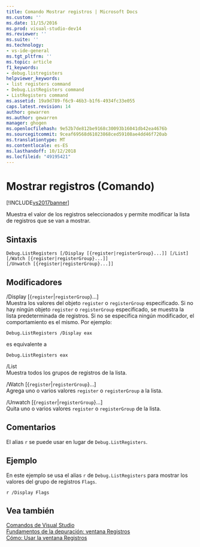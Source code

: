 ```yaml
---
title: Comando Mostrar registros | Microsoft Docs
ms.custom: ''
ms.date: 11/15/2016
ms.prod: visual-studio-dev14
ms.reviewer: ''
ms.suite: ''
ms.technology:
- vs-ide-general
ms.tgt_pltfrm: ''
ms.topic: article
f1_keywords:
- debug.listregisters
helpviewer_keywords:
- list registers command
- Debug.ListRegisters command
- ListRegisters command
ms.assetid: 19a9d789-f6c9-46b3-b1f6-4934fc33e055
caps.latest.revision: 14
author: gewarren
ms.author: gewarren
manager: ghogen
ms.openlocfilehash: 9e52b7de812be9168c30093b16041db42ea4676b
ms.sourcegitcommit: 9ceaf69568d61023868ced59108ae4dd46f720ab
ms.translationtype: MT
ms.contentlocale: es-ES
ms.lasthandoff: 10/12/2018
ms.locfileid: "49195421"
---
```

# <a name="list-registers-command"></a>Mostrar registros (Comando)
[!INCLUDE[vs2017banner](../../includes/vs2017banner.md)]

  
Muestra el valor de los registros seleccionados y permite modificar la lista de registros que se van a mostrar.  
  
## <a name="syntax"></a>Sintaxis  
  
```  
Debug.ListRegisters [/Display [{register|registerGroup}...]] [/List]  
[/Watch [{register|registerGroup}...]]  
[/Unwatch [{register|registerGroup}...]]  
```  
  
## <a name="switches"></a>Modificadores  
 /Display [{`register`&#124;`registerGroup`}...]  
 Muestra los valores del objeto `register` o `registerGroup` especificado. Si no hay ningún objeto `register` o `registerGroup` especificado, se muestra la lista predeterminada de registros. Si no se especifica ningún modificador, el comportamiento es el mismo. Por ejemplo:  
  
 `Debug.ListRegisters /Display eax`  
  
 es equivalente a  
  
 `Debug.ListRegisters eax`  
  
 /List  
 Muestra todos los grupos de registros de la lista.  
  
 /Watch [{`register`&#124;`registerGroup`}...]  
 Agrega uno o varios valores `register` o `registerGroup` a la lista.  
  
 /Unwatch [{`register`&#124;`registerGroup`}...]  
 Quita uno o varios valores `register` o `registerGroup` de la lista.  
  
## <a name="remarks"></a>Comentarios  
 El alias `r` se puede usar en lugar de `Debug.ListRegisters`.  
  
## <a name="example"></a>Ejemplo  
 En este ejemplo se usa el alias `r` de `Debug.ListRegisters` para mostrar los valores del grupo de registros `Flags`.  
  
```  
r /Display Flags  
```  
  
## <a name="see-also"></a>Vea también  
 [Comandos de Visual Studio](../../ide/reference/visual-studio-commands.md)   
 [Fundamentos de la depuración: ventana Registros](../../debugger/debugging-basics-registers-window.md)   
 [Cómo: Usar la ventana Registros](../../debugger/how-to-use-the-registers-window.md)



